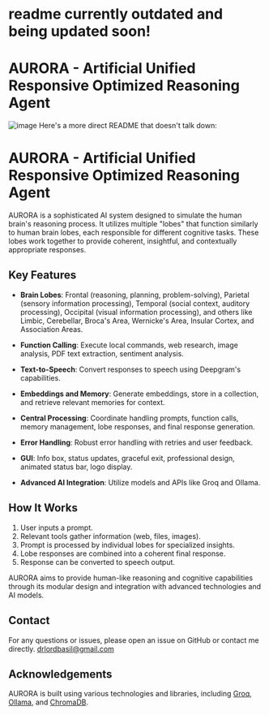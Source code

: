 # readme currently outdated and being updated soon!


# AURORA - Artificial Unified Responsive Optimized Reasoning Agent
![image](https://github.com/Drlordbasil/AURORA/assets/126736516/dec07c25-3ef0-456b-b861-fc7460e6d9f7)
Here's a more direct README that doesn't talk down:

# AURORA - Artificial Unified Responsive Optimized Reasoning Agent

AURORA is a sophisticated AI system designed to simulate the human brain's reasoning process. It utilizes multiple "lobes" that function similarly to human brain lobes, each responsible for different cognitive tasks. These lobes work together to provide coherent, insightful, and contextually appropriate responses.

## Key Features

- **Brain Lobes**: Frontal (reasoning, planning, problem-solving), Parietal (sensory information processing), Temporal (social context, auditory processing), Occipital (visual information processing), and others like Limbic, Cerebellar, Broca's Area, Wernicke's Area, Insular Cortex, and Association Areas.

- **Function Calling**: Execute local commands, web research, image analysis, PDF text extraction, sentiment analysis.

- **Text-to-Speech**: Convert responses to speech using Deepgram's capabilities.

- **Embeddings and Memory**: Generate embeddings, store in a collection, and retrieve relevant memories for context.

- **Central Processing**: Coordinate handling prompts, function calls, memory management, lobe responses, and final response generation.

- **Error Handling**: Robust error handling with retries and user feedback.

- **GUI**: Info box, status updates, graceful exit, professional design, animated status bar, logo display.

- **Advanced AI Integration**: Utilize models and APIs like Groq and Ollama.

## How It Works

1. User inputs a prompt.
2. Relevant tools gather information (web, files, images).
3. Prompt is processed by individual lobes for specialized insights.
4. Lobe responses are combined into a coherent final response.
5. Response can be converted to speech output.

AURORA aims to provide human-like reasoning and cognitive capabilities through its modular design and integration with advanced technologies and AI models.
## Contact

For any questions or issues, please open an issue on GitHub or contact me directly. drlordbasil@gmail.com
## Acknowledgements

AURORA is built using various technologies and libraries, including [Groq](https://console.groq.com/docs/models), [Ollama](https://github.com/ollama/ollama), and [ChromaDB](https://github.com/chroma-core/chroma).

